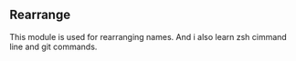 Rearrange
--------
This module is used for rearranging names.
And i also learn zsh cimmand line and git commands.

